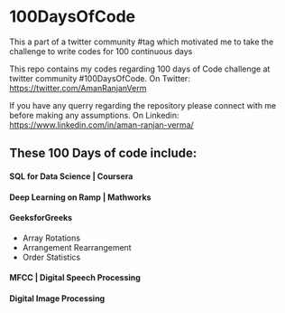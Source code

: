 # 100DaysOfCode
This a part of a twitter community #tag which motivated me to take the challenge to write codes for 100 continuous days

This repo contains my codes regarding 100 days of Code challenge at twitter community #100DaysOfCode.
On Twitter: https://twitter.com/AmanRanjanVerm

If you have any querry regarding the repository please connect with me before making any assumptions. 
On Linkedin: https://www.linkedin.com/in/aman-ranjan-verma/

## These 100 Days of code include:

#### SQL for Data Science | Coursera
#### Deep Learning on Ramp | Mathworks
#### GeeksforGreeks
+ Array Rotations 
+ Arrangement Rearrangement 
+ Order Statistics

#### MFCC | Digital Speech Processing

#### Digital Image Processing
